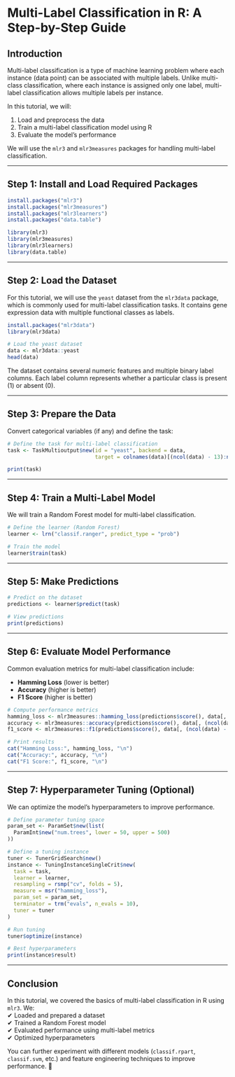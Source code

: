 # Multi-Label Classification in R: A Step-by-Step Guide  

## Introduction  
Multi-label classification is a type of machine learning problem where each instance (data point) can be associated with multiple labels. Unlike multi-class classification, where each instance is assigned only one label, multi-label classification allows multiple labels per instance.  

In this tutorial, we will:  
1. Load and preprocess the data  
2. Train a multi-label classification model using R  
3. Evaluate the model’s performance  

We will use the `mlr3` and `mlr3measures` packages for handling multi-label classification.

---

## Step 1: Install and Load Required Packages  

```r
install.packages("mlr3")
install.packages("mlr3measures")
install.packages("mlr3learners")
install.packages("data.table")

library(mlr3)
library(mlr3measures)
library(mlr3learners)
library(data.table)
```

---

## Step 2: Load the Dataset  

For this tutorial, we will use the `yeast` dataset from the `mlr3data` package, which is commonly used for multi-label classification tasks. It contains gene expression data with multiple functional classes as labels.  

```r
install.packages("mlr3data")
library(mlr3data)

# Load the yeast dataset
data <- mlr3data::yeast
head(data)
```

The dataset contains several numeric features and multiple binary label columns. Each label column represents whether a particular class is present (1) or absent (0).

---

## Step 3: Prepare the Data  

Convert categorical variables (if any) and define the task:

```r
# Define the task for multi-label classification
task <- TaskMultioutput$new(id = "yeast", backend = data, 
                            target = colnames(data)[(ncol(data) - 13):ncol(data)]) # Selecting last 14 columns as labels

print(task)
```

---

## Step 4: Train a Multi-Label Model  

We will train a Random Forest model for multi-label classification.

```r
# Define the learner (Random Forest)
learner <- lrn("classif.ranger", predict_type = "prob")

# Train the model
learner$train(task)
```

---

## Step 5: Make Predictions  

```r
# Predict on the dataset
predictions <- learner$predict(task)

# View predictions
print(predictions)
```

---

## Step 6: Evaluate Model Performance  

Common evaluation metrics for multi-label classification include:  
- **Hamming Loss** (lower is better)  
- **Accuracy** (higher is better)  
- **F1 Score** (higher is better)  

```r
# Compute performance metrics
hamming_loss <- mlr3measures::hamming_loss(predictions$score(), data[, (ncol(data) - 13):ncol(data)])
accuracy <- mlr3measures::accuracy(predictions$score(), data[, (ncol(data) - 13):ncol(data)])
f1_score <- mlr3measures::f1(predictions$score(), data[, (ncol(data) - 13):ncol(data)])

# Print results
cat("Hamming Loss:", hamming_loss, "\n")
cat("Accuracy:", accuracy, "\n")
cat("F1 Score:", f1_score, "\n")
```

---

## Step 7: Hyperparameter Tuning (Optional)  

We can optimize the model’s hyperparameters to improve performance.  

```r
# Define parameter tuning space
param_set <- ParamSet$new(list(
  ParamInt$new("num.trees", lower = 50, upper = 500)
))

# Define a tuning instance
tuner <- TunerGridSearch$new()
instance <- TuningInstanceSingleCrit$new(
  task = task,
  learner = learner,
  resampling = rsmp("cv", folds = 5),
  measure = msr("hamming_loss"),
  param_set = param_set,
  terminator = trm("evals", n_evals = 10),
  tuner = tuner
)

# Run tuning
tuner$optimize(instance)

# Best hyperparameters
print(instance$result)
```

---

## Conclusion  

In this tutorial, we covered the basics of multi-label classification in R using `mlr3`. We:  
✔ Loaded and prepared a dataset  
✔ Trained a Random Forest model  
✔ Evaluated performance using multi-label metrics  
✔ Optimized hyperparameters  

You can further experiment with different models (`classif.rpart`, `classif.svm`, etc.) and feature engineering techniques to improve performance. 🚀
